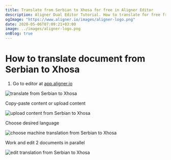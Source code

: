 ```yaml
---
title: Translate from Serbian to Xhosa for free in Aligner Editor
description: Aligner Dual Editor Tutorial. How to translate for free from Serbian to Xhosa. Aligner is multilingual document management platform. 
ogImage: "https://www.aligner.io/images/aligner-logo.png"
date: 2020-05-06T07:09:21+03:00
image: ../images/aligner-logo.png
onBlog: true
---
```


# How to translate document from Serbian to Xhosa

1. Go to editor at [app.aligner.io](https://app.aligner.io "Aligner App web page")

![translate from Serbian to Xhosa](../aligner-blank-editor.png "translate from Serbian to Xhosa")

Copy-paste content or upload content

![upload content from Serbian to Xhosa](../aligner-uploaded-document.png "upload content from Serbian to Xhosa")

Choose desired language

![choose machine translation from Serbian to Xhosa](../aligner-language-dropdown.png "choose machine translation from Serbian to Xhosa")

Work and edit 2 documents in parallel

![edit translation from Serbian to Xhosa](../aligner-double-sitded-editor.png "edit translation from Serbian to Xhosa")

